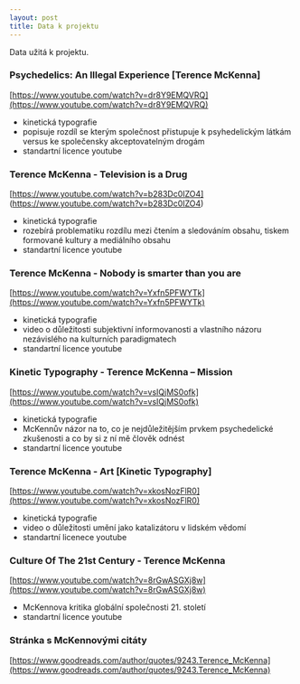 ```yaml
---
layout: post
title: Data k projektu
---
```

Data užitá k projektu.

### Psychedelics: An Illegal Experience [Terence McKenna]
[https://www.youtube.com/watch?v=dr8Y9EMQVRQ](https://www.youtube.com/watch?v=dr8Y9EMQVRQ)
  * kinetická typografie
  * popisuje rozdíl se kterým společnost přistupuje k psyhedelickým látkám versus ke společensky akceptovatelným drogám
  * standartní licence youtube

### Terence McKenna - Television is a Drug
[https://www.youtube.com/watch?v=b283Dc0IZO4] (https://www.youtube.com/watch?v=b283Dc0IZO4)
  * kinetická typografie
  * rozebírá problematiku rozdílu mezi čtením a sledováním obsahu, tiskem formované kultury a mediálního obsahu 
  * standartní licence youtube

### Terence McKenna - Nobody is smarter than you are
[https://www.youtube.com/watch?v=Yxfn5PFWYTk](https://www.youtube.com/watch?v=Yxfn5PFWYTk)
  * kinetická typografie
  * video o důležitosti subjektivní informovanosti a vlastního názoru nezávislého na kulturních paradigmatech
  * standartní licence youtube

### Kinetic Typography - Terence McKenna – Mission
[https://www.youtube.com/watch?v=vsIQjMS0ofk](https://www.youtube.com/watch?v=vsIQjMS0ofk)
  * kinetická typografie
  * McKennův názor na to, co je nejdůležitějším prvkem psychedelické zkušenosti a co by si z ní mě člověk odnést
  * standartní licence youtube

### Terence McKenna - Art [Kinetic Typography]
[https://www.youtube.com/watch?v=xkosNozFlR0](https://www.youtube.com/watch?v=xkosNozFlR0)
  * kinetická typografie
  * video o důležitosti umění jako katalizátoru v lidském vědomí 
  * standartní licenece youtube

### Culture Of The 21st Century - Terence McKenna
[https://www.youtube.com/watch?v=8rGwASGXj8w](https://www.youtube.com/watch?v=8rGwASGXj8w)
  * McKennova kritika globální společnosti 21. století
  * standartní licence youtube

### Stránka s McKennovými citáty
[https://www.goodreads.com/author/quotes/9243.Terence_McKenna](https://www.goodreads.com/author/quotes/9243.Terence_McKenna)
